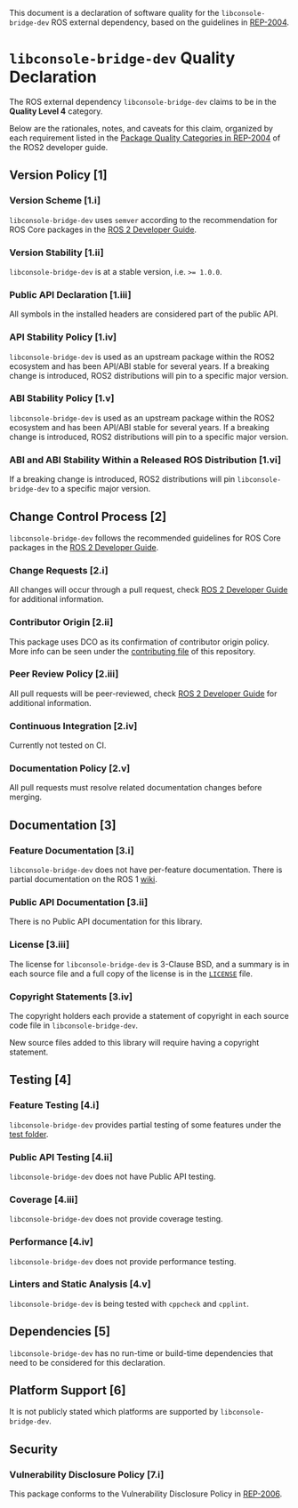This document is a declaration of software quality for the `libconsole-bridge-dev` ROS external dependency, based on the guidelines in [REP-2004](https://www.ros.org/reps/rep-2004.html).

# `libconsole-bridge-dev` Quality Declaration

The ROS external dependency `libconsole-bridge-dev` claims to be in the **Quality Level 4** category.

Below are the rationales, notes, and caveats for this claim, organized by each requirement listed in the [Package Quality Categories in REP-2004](https://index.ros.org/doc/ros2/Contributing/Developer-Guide/#package-quality-categories) of the ROS2 developer guide.

## Version Policy [1]

### Version Scheme [1.i]

`libconsole-bridge-dev` uses `semver` according to the recommendation for ROS Core packages in the [ROS 2 Developer Guide](https://index.ros.org/doc/ros2/Contributing/Developer-Guide/#versioning).

### Version Stability [1.ii]

`libconsole-bridge-dev` is at a stable version, i.e. `>= 1.0.0`.

### Public API Declaration [1.iii]

All symbols in the installed headers are considered part of the public API.

### API Stability Policy [1.iv]

`libconsole-bridge-dev` is used as an upstream package within the ROS2 ecosystem and has been API/ABI stable for several years. If a breaking change is introduced, ROS2 distributions will pin to a specific major version.

### ABI Stability Policy [1.v]

`libconsole-bridge-dev` is used as an upstream package within the ROS2 ecosystem and has been API/ABI stable for several years. If a breaking change is introduced, ROS2 distributions will pin to a specific major version.

### ABI and ABI Stability Within a Released ROS Distribution [1.vi]

If a breaking change is introduced, ROS2 distributions will pin `libconsole-bridge-dev` to a specific major version.

## Change Control Process [2]

`libconsole-bridge-dev` follows the recommended guidelines for ROS Core packages in the [ROS 2 Developer Guide](https://index.ros.org/doc/ros2/Contributing/Developer-Guide/#change-control-process).

### Change Requests [2.i]

All changes will occur through a pull request, check [ROS 2 Developer Guide](https://index.ros.org/doc/ros2/Contributing/Developer-Guide/#change-control-process) for additional information.

### Contributor Origin [2.ii]

This package uses DCO as its confirmation of contributor origin policy. More info can be seen under the [contributing file](./CONTRIBUTING.md) of this repository.

### Peer Review Policy [2.iii]

All pull requests will be peer-reviewed, check [ROS 2 Developer Guide](https://index.ros.org/doc/ros2/Contributing/Developer-Guide/#change-control-process) for additional information.

### Continuous Integration [2.iv]

Currently not tested on CI.

###  Documentation Policy [2.v]

All pull requests must resolve related documentation changes before merging.

## Documentation [3]

### Feature Documentation [3.i]

`libconsole-bridge-dev` does not have per-feature documentation. There is partial documentation on the ROS 1 [wiki](http://wiki.ros.org/console_bridge).

### Public API Documentation [3.ii]

There is no Public API documentation for this library.

### License [3.iii]

The license for `libconsole-bridge-dev` is 3-Clause BSD, and a summary is in each source file and a full copy of the license is in the [`LICENSE`](./LICENSE) file.

### Copyright Statements [3.iv]

The copyright holders each provide a statement of copyright in each source code file in `libconsole-bridge-dev`.

New source files added to this library will require having a copyright statement.

## Testing [4]

### Feature Testing [4.i]

`libconsole-bridge-dev` provides partial testing of some features under the [test folder](./test/).

### Public API Testing [4.ii]

`libconsole-bridge-dev` does not have Public API testing.

### Coverage [4.iii]

`libconsole-bridge-dev` does not provide coverage testing.

### Performance [4.iv]

`libconsole-bridge-dev` does not provide performance testing.

### Linters and Static Analysis [4.v]

`libconsole-bridge-dev` is being tested with `cppcheck` and `cpplint`.

## Dependencies [5]

`libconsole-bridge-dev` has no run-time or build-time dependencies that need to be considered for this declaration.

## Platform Support [6]

It is not publicly stated which platforms are supported by `libconsole-bridge-dev`.

## Security

### Vulnerability Disclosure Policy [7.i]

This package conforms to the Vulnerability Disclosure Policy in [REP-2006](https://www.ros.org/reps/rep-2006.html).
